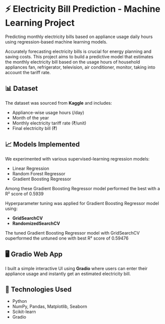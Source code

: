 # ⚡ Electricity Bill Prediction - Machine Learning Project

Predicting monthly electricity bills based on appliance usage daily hours using regression-based machine learning models.

Accurately forecasting electricity bills is crucial for energy planning and saving costs. This project aims to build a predictive model that estimates the monthly electricity bill based on the usage hours of household appliances fan, refrigerator, television, air conditioner, monitor, taking into account the tariff rate.


## 📊 Dataset

The dataset was sourced from **Kaggle** and includes:
- Appliance-wise usage hours (/day)
- Month of the year
- Monthly electricity tariff rate (₹/unit)
- Final electricity bill (₹)


## 📈 Models Implemented

We experimented with various supervised-learning regression models:
- Linear Regression
- Random Forest Regressor 
- Gradient Boosting Regressor

Among these Gradient Boosting Regressor model performed the best with a R² score of 0.5939

Hyperparameter tuning was applied for Gradient Boosting Regressor model using:
- **GridSearchCV**
- **RandomizedSearchCV**

The tuned Gradient Boosting Regressor model with GridSearchCV ouperformed the untuned one with best R² score of 0.59476


## 🖥️ Gradio Web App

I built a simple interactive UI using **Gradio** where users can enter their appliance usage and instantly get an estimated electricity bill.


## 📌 Technologies Used

- Python
- NumPy, Pandas, Matplotlib, Seaborn
- Scikit-learn
- Gradio

